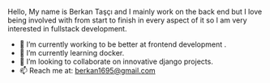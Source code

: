 Hello,
My name is Berkan Taşçı and I mainly work on the back end but I love being involved with from start to finish in every aspect of it so I am very interested in fullstack development.

- 🔭 I’m currently working to be better at frontend development .
- 🌱 I’m currently learning docker.
- 👯 I’m looking to collaborate on innovative django projects.
- 📫 Reach me at: berkan1695@gmail.com


